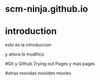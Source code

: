 # scm-ninja.github.io
# introduction 
esto es la introduccion

y ahora lo modifico

#GIt y GIthub
Trying out Pages y mas pages

#otras movidas
moviden movies
